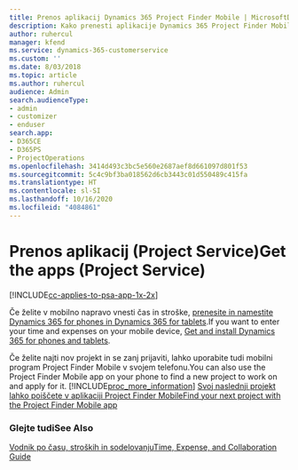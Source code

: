 ```yaml
---
title: Prenos aplikacij Dynamics 365 Project Finder Mobile | MicrosoftDocs
description: Kako prenesti aplikacije Dynamics 365 Project Finder Mobile
author: ruhercul
manager: kfend
ms.service: dynamics-365-customerservice
ms.custom: ''
ms.date: 8/03/2018
ms.topic: article
ms.author: ruhercul
audience: Admin
search.audienceType:
- admin
- customizer
- enduser
search.app:
- D365CE
- D365PS
- ProjectOperations
ms.openlocfilehash: 3414d493c3bc5e560e2687aef8d661097d801f53
ms.sourcegitcommit: 5c4c9bf3ba018562d6cb3443c01d550489c415fa
ms.translationtype: HT
ms.contentlocale: sl-SI
ms.lasthandoff: 10/16/2020
ms.locfileid: "4084861"
---
```

# <a name="get-the-apps-project-service"></a><span data-ttu-id="c1a4b-103">Prenos aplikacij (Project Service)</span><span class="sxs-lookup"><span data-stu-id="c1a4b-103">Get the apps (Project Service)</span></span>

[!INCLUDE[cc-applies-to-psa-app-1x-2x](../includes/cc-applies-to-psa-app-1x-2x.md)]

<span data-ttu-id="c1a4b-104">Če želite v mobilno napravo vnesti čas in stroške, [prenesite in namestite Dynamics 365 for phones in Dynamics 365 for tablets](https://docs.microsoft.com/dynamics365/mobile-app/dynamics-365-phones-tablets-users-guide).</span><span class="sxs-lookup"><span data-stu-id="c1a4b-104">If you want to enter your time and expenses on your mobile device, [Get and install Dynamics 365 for phones and tablets](https://docs.microsoft.com/dynamics365/mobile-app/dynamics-365-phones-tablets-users-guide).</span></span>  
  
 <span data-ttu-id="c1a4b-105">Če želite najti nov projekt in se zanj prijaviti, lahko uporabite tudi mobilni program Project Finder Mobile v svojem telefonu.</span><span class="sxs-lookup"><span data-stu-id="c1a4b-105">You can also use the Project Finder Mobile app on your phone to find a new project to work on and apply for it.</span></span> [!INCLUDE[proc_more_information](../includes/proc-more-information.md)] <span data-ttu-id="c1a4b-106">[Svoj naslednji projekt lahko poiščete v aplikaciji Project Finder Mobile](../psa/find-next-project-finder-mobile-app.md)</span><span class="sxs-lookup"><span data-stu-id="c1a4b-106">[Find your next project with the Project Finder Mobile app](../psa/find-next-project-finder-mobile-app.md)</span></span> 
  
### <a name="see-also"></a><span data-ttu-id="c1a4b-107">Glejte tudi</span><span class="sxs-lookup"><span data-stu-id="c1a4b-107">See Also</span></span>  
 [<span data-ttu-id="c1a4b-108">Vodnik po času, stroških in sodelovanju</span><span class="sxs-lookup"><span data-stu-id="c1a4b-108">Time, Expense, and Collaboration Guide</span></span>](../psa/time-expense-collaboration-guide.md)
